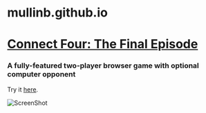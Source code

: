 # mullinb.github.io


<h1><a href="https://mullinb.github.io/connect4/">Connect Four: The Final Episode </a></h1>

<h3> A fully-featured two-player browser game with optional computer opponent </h3>





Try it <a href="https://mullinb.github.io/connect4/">here</a>.





![ScreenShot](screenshot.jpg)
